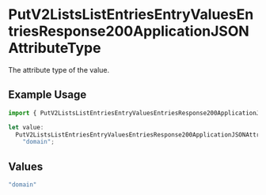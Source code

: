 # PutV2ListsListEntriesEntryValuesEntriesResponse200ApplicationJSONAttributeType

The attribute type of the value.

## Example Usage

```typescript
import { PutV2ListsListEntriesEntryValuesEntriesResponse200ApplicationJSONAttributeType } from "attio-js/models/operations";

let value:
  PutV2ListsListEntriesEntryValuesEntriesResponse200ApplicationJSONAttributeType =
    "domain";
```

## Values

```typescript
"domain"
```